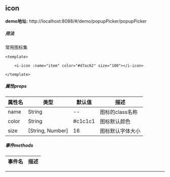 ## icon

**demo地址:**  http://localhost:8088/#/demo/popupPicker/popupPicker

##### 用法
常用图标集
```
<template>

    <i-icon :name="item" color="#d7ac62" size="100"></i-icon>
    
</template>

```

##### 属性props
属性名| 类型| 默认值| 描述
---|---|---|---
name | String| -- | 图标的class名称
color | String| #c1c1c1 | 图标默认颜色
size | [String, Number]| 16 | 图标默认字体大小

##### 事件methods
事件名|  描述
---|---

---